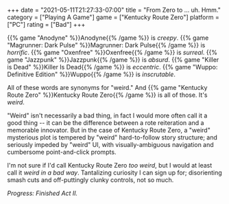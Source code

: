 +++
date = "2021-05-11T21:27:33-07:00"
title = "From Zero to ... uh.  Hmm."
category = ["Playing A Game"]
game = ["Kentucky Route Zero"]
platform = ["PC"]
rating = ["Bad"]
+++

{{% game "Anodyne" %}}Anodyne{{% /game %}} is <i>creepy</i>.  {{% game "Magrunner: Dark Pulse" %}}Magrunner: Dark Pulse{{% /game %}} is <i>horrific</i>.  {{% game "Oxenfree" %}}Oxenfree{{% /game %}} is <i>surreal</i>.  {{% game "Jazzpunk" %}}Jazzpunk{{% /game %}} is <i>absurd</i>.  {{% game "Killer is Dead" %}}Killer Is Dead{{% /game %}} is <i>eccentric</i>.  {{% game "Wuppo: Definitive Edition" %}}Wuppo{{% /game %}} is <i>inscrutable</i>.

All of these words are synonyms for "weird."  And {{% game "Kentucky Route Zero" %}}Kentucky Route Zero{{% /game %}} is all of those.  It's <i>weird</i>.

"Weird" isn't necessarily a bad thing, in fact I would more often call it a good thing -- it can be the difference between a rote reiteration and a memorable innovator.  But in the case of Kentucky Route Zero, a "weird" mysterious plot is tempered by "weird" hard-to-follow story structure; and seriously impeded by "weird" UI, with visually-ambiguous navigation and cumbersome point-and-click prompts.

I'm not sure if I'd call Kentucky Route Zero <i>too weird</i>, but I would at least call it <i>weird in a bad way</i>.  Tantalizing curiosity I can sign up for; disorienting smash cuts and off-puttingly clunky controls, not so much.

<i>Progress: Finished Act II.</i>
